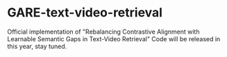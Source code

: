 # GARE-text-video-retrieval
Official implementation of "Rebalancing Contrastive Alignment with Learnable Semantic Gaps in Text-Video Retrieval"
Code will be released in this year, stay tuned.
